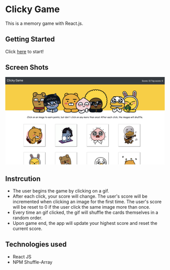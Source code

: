 # Clicky Game
This is a memory game with React.js. 

## Getting Started
Click <a href="https://skang91.github.io/Clicky-Game/">here</a> to start!

## Screen Shots
![Screen shot](src/img/screenshot.png)

## Instrcution
* The user begins the game by clicking on a gif.
* After each click, your score will change. The user's score will be incremented when clicking an image for the first time. The user's score will be reset to 0 if the user click the same image more than once.
* Every time an gif clicked, the gif will shuffle the cards themselves in a random order.
* Upon game end, the app will update your highest score and reset the current score.

## Technologies used
* React JS
* NPM Shuffle-Array
